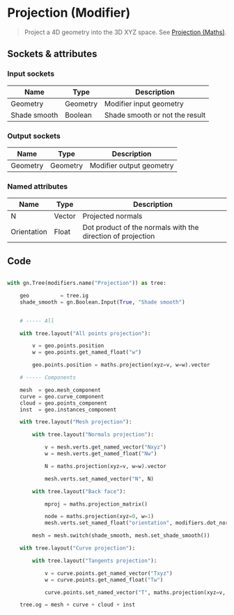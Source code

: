 # Projection (Modifier)

> Project a 4D geometry into the 3D XYZ space. See [Projection (Maths)](projection.md).

## Sockets & attributes

### Input sockets

| Name         | Type        | Description                                                           |
| ------------ | ----------- | --------------------------------------------------------------------- |
| Geometry     | Geometry    | Modifier input geometry                                               |
| Shade smooth | Boolean     | Shade smooth or not the result                                        |

### Output sockets

| Name        | Type        | Description                                                           |
| ----------- | ----------- | --------------------------------------------------------------------- |
| Geometry    | Geometry    | Modifier output geometry                                              |

### Named attributes

| Name        | Type        | Description                                                           |
| ----------- | ----------- | --------------------------------------------------------------------- |
| N           | Vector      | Projected normals                                                     |
| Orientation | Float       | Dot product of the normals with the direction of projection           |

## Code

``` python

with gn.Tree(modifiers.name("Projection")) as tree:

    geo          = tree.ig
    shade_smooth = gn.Boolean.Input(True, "Shade smooth")


    # ----- All

    with tree.layout("All points projection"):

        v = geo.points.position
        w = geo.points.get_named_float("w")

        geo.points.position = maths.projection(xyz=v, w=w).vector

    # ----- Components

    mesh  = geo.mesh_component
    curve = geo.curve_component
    cloud = geo.points_component
    inst  = geo.instances_component

    with tree.layout("Mesh projection"):

        with tree.layout("Normals projection"):

            v = mesh.verts.get_named_vector("Nxyz")
            w = mesh.verts.get_named_float("Nw")

            N = maths.projection(xyz=v, w=w).vector

            mesh.verts.set_named_vector("N", N)

        with tree.layout("Back face"):

            mproj = maths.projection_matrix()

            node = maths.projection(xyz=0, w=1)
            mesh.verts.set_named_float("orientation", modifiers.dot_normal(geometry=mesh, xyz=mproj.dir_xyz, w=mproj.dir_w).dot)

        mesh = mesh.switch(shade_smooth, mesh.set_shade_smooth())

    with tree.layout("Curve projection"):

        with tree.layout("Tangents projection"):

            v = curve.points.get_named_vector("Txyz")
            w = curve.points.get_named_float("Tw")

            curve.points.set_named_vector("T", maths.projection(xyz=v, w=w).vector)

    tree.og = mesh + curve + cloud + inst



```
